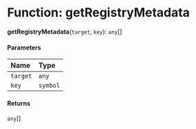 # Function: getRegistryMetadata

**getRegistryMetadata**(`target`, `key`): `any`\[]

#### Parameters

| Name | Type |
| :------ | :------ |
| `target` | `any` |
| `key` | `symbol` |

#### Returns

`any`\[]
